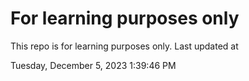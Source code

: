 # For learning purposes only
This repo is for learning purposes only.
Last updated at

Tuesday, December 5, 2023 1:39:46 PM

